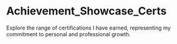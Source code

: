 # Achievement_Showcase_Certs
Explore the range of certifications I have earned, representing my commitment to personal and professional growth.
